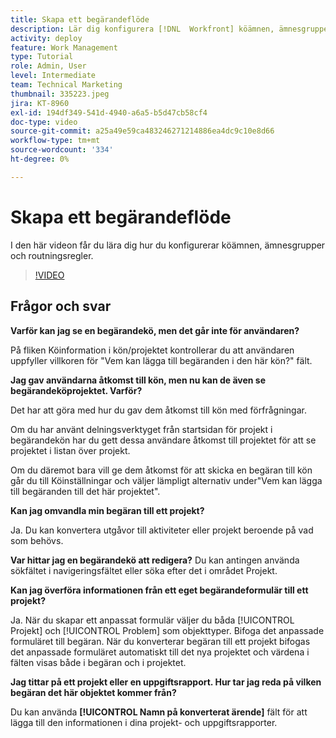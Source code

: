 ```yaml
---
title: Skapa ett begärandeflöde
description: Lär dig konfigurera [!DNL  Workfront] köämnen, ämnesgrupper och routningsregler för att underlätta hanteringen av begäranden och arbetsflöden.
activity: deploy
feature: Work Management
type: Tutorial
role: Admin, User
level: Intermediate
team: Technical Marketing
thumbnail: 335223.jpeg
jira: KT-8960
exl-id: 194df349-541d-4940-a6a5-b5d47cb58cf4
doc-type: video
source-git-commit: a25a49e59ca483246271214886ea4dc9c10e8d66
workflow-type: tm+mt
source-wordcount: '334'
ht-degree: 0%

---
```


# Skapa ett begärandeflöde

I den här videon får du lära dig hur du konfigurerar köämnen, ämnesgrupper och routningsregler.

>[!VIDEO](https://video.tv.adobe.com/v/335223/?quality=12&learn=on)

## Frågor och svar

**Varför kan jag se en begärandekö, men det går inte för användaren?**

På fliken Köinformation i kön/projektet kontrollerar du att användaren uppfyller villkoren för &quot;Vem kan lägga till begäranden i den här kön?&quot; fält.

**Jag gav användarna åtkomst till kön, men nu kan de även se begärandeköprojektet. Varför?**

Det har att göra med hur du gav dem åtkomst till kön med förfrågningar.

Om du har använt delningsverktyget från startsidan för projekt i begärandekön har du gett dessa användare åtkomst till projektet för att se projektet i listan över projekt.

Om du däremot bara vill ge dem åtkomst för att skicka en begäran till kön går du till Köinställningar och väljer lämpligt alternativ under&quot;Vem kan lägga till begäranden till det här projektet&quot;.

**Kan jag omvandla min begäran till ett projekt?**

Ja. Du kan konvertera utgåvor till aktiviteter eller projekt beroende på vad som behövs.

**Var hittar jag en begärandekö att redigera?**
Du kan antingen använda sökfältet i navigeringsfältet eller söka efter det i området Projekt.

**Kan jag överföra informationen från ett eget begärandeformulär till ett projekt?**

Ja. När du skapar ett anpassat formulär väljer du båda [!UICONTROL Projekt] och [!UICONTROL Problem] som objekttyper. Bifoga det anpassade formuläret till begäran. När du konverterar begäran till ett projekt bifogas det anpassade formuläret automatiskt till det nya projektet och värdena i fälten visas både i begäran och i projektet.

**Jag tittar på ett projekt eller en uppgiftsrapport. Hur tar jag reda på vilken begäran det här objektet kommer från?**

Du kan använda **[!UICONTROL Namn på konverterat ärende]** fält för att lägga till den informationen i dina projekt- och uppgiftsrapporter.


